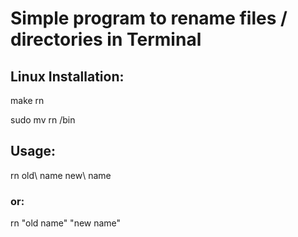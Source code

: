 # Simple program to rename files / directories in Terminal


## Linux Installation:

make rn

sudo mv rn /bin

## Usage:

rn old\ name new\ name

### or:

rn "old name" "new name"
